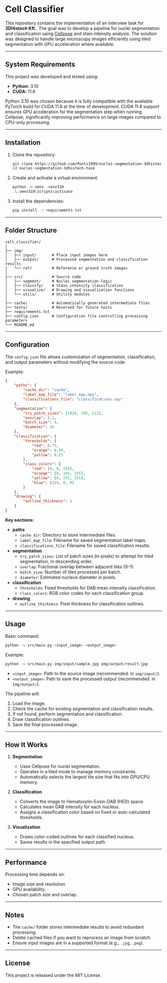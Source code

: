 # Cell Classifier

This repository contains the implementation of an interview task for **3DHistech Kft.**.
The goal was to develop a pipeline for nuclei segmentation and classification using [Cellpose](https://www.cellpose.org/) and stain intensity analysis.
The solution was designed to handle large microscopy images efficiently using tiled segmentation with GPU acceleration where available.


---

## System Requirements

This project was developed and tested using:

- **Python:** 3.10
- **CUDA:** 11.8

Python 3.10 was chosen because it is fully compatible with the available PyTorch build for CUDA 11.8 at the time of development.
CUDA 11.8 support ensures GPU acceleration for the segmentation step when running Cellpose, significantly improving performance on large images compared to CPU-only processing.

---

## Installation

1. Clone the repository:
   ```bash
   git clone https://github.com/Ponti1999/nuclei-segmentation-3dhistech-task.git
   cd nuclei-segmentation-3dhistech-task
   ```

2. Create and activate a virtual environment:
   ```bash
   python -m venv .venv310
   .\.venv310\Scripts\activate
   ```

3. Install the dependencies:
   ```bash
   pip install -r requirements.txt
   ```

---

## Folder Structure

```
cell_classifier/
│
├── img/
│   ├── input/       # Place input images here
│   ├── output/      # Processed segmentation and classification results
│   └── ref/         # Reference or ground truth images
│
├── src/             # Source code
│   ├── segment/     # Nuclei segmentation logic
│   ├── classify/    # Stain intensity classification
│   ├── visualize/   # Drawing and visualization functions
│   └── utils/       # Utility modules
│
├── cache/           # Automatically generated intermediate files
├── tests/           # Reserved for future tests
├── requirements.txt
├── config.json      # Configuration file controlling processing parameters
└── README.md
```

---

## Configuration

The `config.json` file allows customization of segmentation, classification, and output parameters without modifying the source code.

Example:
```json
{
    "paths": {
        "cache_dir": "cache",
        "label_map_file": "label_map.npy",
        "classifications_file": "classifications.npy"
    },
    "segmentation": {
        "try_patch_sizes": [1024, 768, 512],
        "overlap": 0.1,
        "batch_size": 4,
        "diameter": 30
    },
    "classification": {
        "thresholds": {
            "red": 0.75,
            "orange": 0.50,
            "yellow": 0.25
        },
        "class_colors": {
            "red": [0, 0, 255],
            "orange": [0, 165, 255],
            "yellow": [0, 255, 255],
            "blue": [255, 0, 0]
        }
    },
    "drawing": {
        "outline_thickness": 2
    }
}
```

**Key sections:**
- **paths**
  - `cache_dir`: Directory to store intermediate files.
  - `label_map_file`: Filename for saved segmentation label maps.
  - `classifications_file`: Filename for saved classification results.
- **segmentation**
  - `try_patch_sizes`: List of patch sizes (in pixels) to attempt for tiled segmentation, in descending order.
  - `overlap`: Fractional overlap between adjacent tiles (0–1).
  - `batch_size`: Number of tiles processed per batch.
  - `diameter`: Estimated nucleus diameter in pixels.
- **classification**
  - `thresholds`: Fixed thresholds for DAB mean intensity classification.
  - `class_colors`: RGB color codes for each classification group.
- **drawing**
  - `outline_thickness`: Pixel thickness for classification outlines.

---

## Usage

Basic command:
```bash
python -u src/main.py <input_image> <output_image>
```

Example:
```bash
python -u src/main.py img/input/sample.jpg img/output/result.jpg
```

- `<input_image>`: Path to the source image (recommended: in `img/input/`).
- `<output_image>`: Path to save the processed output (recommended: in `img/output/`).

The pipeline will:
1. Load the image.
2. Check the cache for existing segmentation and classification results.
3. If not found, perform segmentation and classification.
4. Draw classification outlines.
5. Save the final processed image.

---

## How It Works

1. **Segmentation**
   - Uses Cellpose for nuclei segmentation.
   - Operates in a tiled mode to manage memory constraints.
   - Automatically selects the largest tile size that fits into GPU/CPU memory.

2. **Classification**
   - Converts the image to Hematoxylin-Eosin-DAB (HED) space.
   - Calculates mean DAB intensity for each nucleus.
   - Assigns a classification color based on fixed or auto-calculated thresholds.

3. **Visualization**
   - Draws color-coded outlines for each classified nucleus.
   - Saves results in the specified output path.

---

## Performance

Processing time depends on:
- Image size and resolution.
- GPU availability.
- Chosen patch size and overlap.

---

## Notes

- The `cache/` folder stores intermediate results to avoid redundant processing.
- Delete cached files if you want to reprocess an image from scratch.
- Ensure input images are in a supported format (e.g., `.jpg`, `.png`).

---

## License

This project is released under the MIT License.
